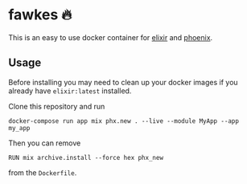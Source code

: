 # fawkes 🔥

This is an easy to use docker container for [elixir](https://elixir-lang.org/) and [phoenix](https://phoenixframework.org/).

## Usage

Before installing you may need to clean up your docker images if you already have `elixir:latest` installed.

Clone this repository and run

```
docker-compose run app mix phx.new . --live --module MyApp --app my_app
```

Then you can remove

```
RUN mix archive.install --force hex phx_new
```

from the `Dockerfile`.
